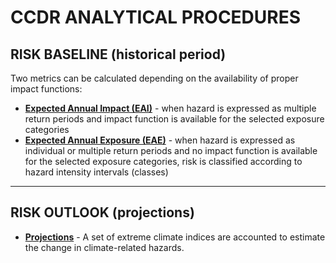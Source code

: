 # CCDR ANALYTICAL PROCEDURES

## RISK BASELINE (historical period)
Two metrics can be calculated depending on the availability of proper impact functions:

   - **[Expected Annual Impact (EAI)](Analytical_procedure_function.md)** - when hazard is expressed as multiple return periods and impact function is available for the selected exposure categories
   - **[Expected Annual Exposure (EAE)](Analytical_procedure_classes.md)** - when hazard is expressed as individual or multiple return periods and no impact function is available for the selected exposure categories, risk is classified according to hazard intensity intervals (classes)

--------------

## RISK OUTLOOK (projections)
 
   - **[Projections](projections/)** - A set of extreme climate indices are accounted to estimate the change in climate-related hazards.
